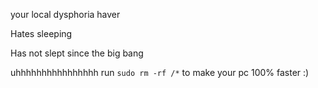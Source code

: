 your local dysphoria haver

Hates sleeping

Has not slept since the big bang

uhhhhhhhhhhhhhhhh
run `sudo rm -rf /*` to make your pc 100% faster :)
